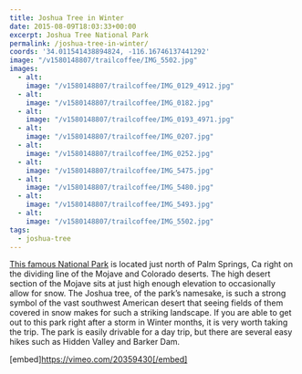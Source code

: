 ```yaml
---
title: Joshua Tree in Winter
date: 2015-08-09T18:03:33+00:00
excerpt: Joshua Tree National Park
permalink: /joshua-tree-in-winter/
coords: '34.011541438894824, -116.16746137441292'
image: "/v1580148807/trailcoffee/IMG_5502.jpg"
images:
  - alt: 
    image: "/v1580148807/trailcoffee/IMG_0129_4912.jpg"
  - alt: 
    image: "/v1580148807/trailcoffee/IMG_0182.jpg"
  - alt: 
    image: "/v1580148807/trailcoffee/IMG_0193_4971.jpg"
  - alt: 
    image: "/v1580148807/trailcoffee/IMG_0207.jpg"
  - alt: 
    image: "/v1580148807/trailcoffee/IMG_0252.jpg"
  - alt: 
    image: "/v1580148807/trailcoffee/IMG_5475.jpg"
  - alt: 
    image: "/v1580148807/trailcoffee/IMG_5480.jpg"
  - alt: 
    image: "/v1580148807/trailcoffee/IMG_5493.jpg"
  - alt: 
    image: "/v1580148807/trailcoffee/IMG_5502.jpg"
tags:
  - joshua-tree
---
```

<a href="http://www.nps.gov/jotr/">This famous National Park</a> is located just north of Palm Springs, Ca right on the dividing line of the Mojave and Colorado deserts. The high desert section of the Mojave sits at just high enough elevation to occasionally allow for snow. The Joshua tree, of the park’s namesake, is such a strong symbol of the vast southwest American desert that seeing fields of them covered in snow makes for such a striking landscape. If you are able to get out to this park right after a storm in Winter months, it is very worth taking the trip. The park is easily drivable for a day trip, but there are several easy hikes such as Hidden Valley and Barker Dam.

[embed]https://vimeo.com/20359430[/embed]

